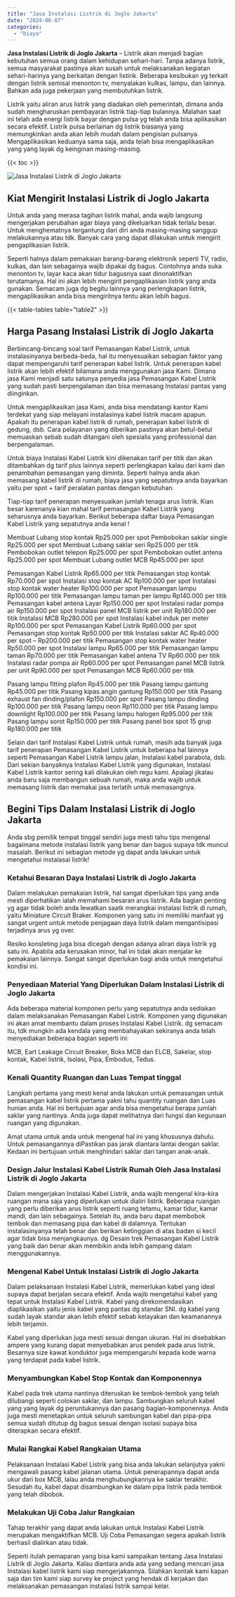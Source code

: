 ```yaml
---
title: "Jasa Instalasi Listrik di Joglo Jakarta"
date: "2024-06-07"
categories: 
  - "biaya"
---
```


**Jasa Instalasi Listrik di Joglo Jakarta** – Listrik akan menjadi bagian kebutuhan semua orang dalam kehidupan sehari-hari. Tanpa adanya listrik, semua masyarakat pastinya akan susah untuk melaksanakan kegiatan sehari-harinya yang berkaitan dengan listirik. Beberapa kesibukan yg terkait dengan listrik semisal menonton tv, menyalakan kulkas, lampu, dan lainnya. Bahkan ada juga pekerjaan yang membutuhkan listrik.

Listrik yaitu aliran arus listrik yang diadakan oleh pemerintah, dimana anda sudah mengharuskan pembayaran listrik tiap-tiap bulannya. Malahan saat ini telah ada energi listrik bayar dengan pulsa yg telah anda bisa aplikasikan secara efektif. Listrik pulsa berlainan dg listrik biasanya yang memungkinkan anda akan lebih mudah dalam pengisian pulsanya. Mengaplikasikan keduanya sama saja, anda telah bisa mengaplikasikan yang yang layak dg keinginan masing-masing.

{{< toc >}}

![Jasa Instalasi Listrik di Joglo Jakarta](/images/instalasi-listrik-murah43.png)

## Kiat Mengirit Instalasi Listrik di Joglo Jakarta

Untuk anda yang merasa tagihan listrik mahal, anda wajib langsung mengerjakan perubahan agar biaya yang dikeluarkan tidak terlalu besar. Untuk menghematnya tergantung dari diri anda masing-masing sanggup melakukannya atau tdk. Banyak cara yang dapat dilakukan untuk mengirit pengaplikasian listrik.

Seperti halnya dalam pemakaian barang-barang elektronik seperti TV, radio, kulkas, dan lain sebagainya wajib dipakai dg bagus. Contohnya anda suka menonton tv, layar kaca akan tidur bagusnya saat dinonaktifkan terutamanya. Hal ini akan lebih mengirit pengaplikasian listrik yang anda gunakan. Semacam juga dg begitu lainnya yang perlengkapan listrik, mengaplikasikan anda bisa mengiritnya tentu akan lebih bagus.

{{< table-tables table="table2" >}}

## Harga Pasang Instalasi Listrik di Joglo Jakarta

Berbincang-bincang soal tarif Pemasangan Kabel Listrik, untuk instalasinyanya berbeda-beda, hal itu menyesuaikan sebagian faktor yang dapat mempengaruhi tarif penerapan kabel listrik. Untuk penerapan kabel listrik akan lebih efektif bilamana anda menggunakan jasa Kami. Dimana jasa Kami menjadi satu satunya penyedia jasa Pemasangan Kabel Listrik yang sudah pasti berpengalaman dan bisa memasang Instalasi pantas yang diinginkan.

Untuk mengaplikasikan jasa Kami, anda bisa mendatangi kantor Kami terdekat yang siap melayani instalasinya kabel listrik macam apapun. Apakah itu penerapan kabel listrik di rumah, penerapan kabel listrik di gedung, dsb. Cara pelayanan yang diberikan pastinya akan betul-betul memuaskan sebab sudah ditangani oleh spesialis yang professional dan berpengalaman.

Untuk biaya Instalasi Kabel Listrik kini dikenakan tarif per titik dan akan ditambahkan dg tarif plus lainnya seperti perlengkapan kalau dari kami dan penambahan pemasangan yang diminta. Seperti halnya anda akan memasang kabel listrik di rumah, biaya jasa yang sepatutnya anda bayarkan yaitu per spot + tarif peralatan pantas dengan kebutuhan.

Tiap-tiap tarif penerapan menyesuaikan jumlah tenaga arus listrik. Kian besar karenanya kian mahal tarif pemasangan Kabel Listrik yang seharusnya anda bayarkan. Berikut beberapa daftar biaya Pemasangan Kabel Listrik yang sepatutnya anda kenal !

Membuat Lubang stop kontak Rp25.000 per spot Pembobokan saklar single Rp25.000 per spot Membuat Lubang saklar seri Rp25.000 per titik Pembobokan outlet telepon Rp25.000 per spot Pembobokan outlet antena Rp25.000 per spot Membuat Lubang outlet MCB Rp45.000 per spot

Pemasangan Kabel Listrik Rp65.000 per titik Pemasangan stop kontak Rp70.000 per spot Instalasi stop kontak AC Rp100.000 per spot Instalasi stop kontak water heater Rp100.000 per spot Pemasangan lampu Rp100.000 per titik Pemasangan lampu taman per lampu Rp140.000 per titik Pemasangan kabel antena Layar Rp150.000 per spot Instalasi radar pompa air Rp150.000 per spot Instalasi panel MCB listrik per unit Rp180.000 per titik Instalasi MCB Rp280.000 per spot Instalasi kabel induk per meter Rp100.000 per spot Pemasangan Kabel Listrik Rp60.000 per spot Pemasangan stop kontak Rp50.000 per titik Instalasi saklar AC Rp40.000 per spot – Rp200.000 per titik Pemasangan stop kontak water heater Rp50.000 per spot Instalasi lampu Rp65.000 per titik Pemasangan lampu taman Rp70.000 per titik Pemasangan kabel antena TV Rp60.000 per titik Instalasi radar pompa air Rp60.000 per spot Pemasangan panel MCB listrik per unit Rp90.000 per spot Pemasangan MCB Rp60.000 per titik

Pasang lampu fitting plafon Rp45.000 per titik Pasang lampu gantung Rp45.000 per titik Pasang kipas angin gantung Rp150.000 per titik Pasang exhaust fan dinding/plafon Rp150.000 per spot Pasang lampu dinding Rp100.000 per titik Pasang lampu neon Rp110.000 per titik Pasang lampu downlight Rp100.000 per titik Pasang lampu halogen Rp95.000 per titik Pasang lampu sorot Rp150.000 per titik Pasang panel box spot 15 grup Rp180.000 per titik

Selain dari tarif Instalasi Kabel Listrik untuk rumah, masih ada banyak juga tarif penerapan Pemasangan Kabel Listrik untuk beberapa hal lainnya seperti Pemasangan Kabel Listrik lampu jalan, Instalasi kabel parabola, dsb. Dari sekian banyaknya Instalasi Kabel Listrik yang digunakan, Instalasi Kabel Listrik kantor sering kali dilakukan oleh regu kami. Apalagi jikalau anda baru saja membangun sebuah rumah, maka anda wajib untuk memasang listrik dan memakai jasa terlatih untuk memasangnya.

## Begini Tips Dalam Instalasi Listrik di Joglo Jakarta


Anda sbg pemilik tempat tinggal sendiri juga mesti tahu tips mengenal bagaimana metode instalasi listrik yang benar dan bagus supaya tdk muncul masalah. Berikut ini sebagian metode yg dapat anda lakukan untuk mengetahui instalasai listrik!

### Ketahui Besaran Daya Instalasi Listrik di Joglo Jakarta

Dalam melakukan pemakaian listrik, hal sangat diperlukan tips yang anda mesti diperhatikan ialah memahami besaran arus listrik. Ada bagian penting yg agar tidak boleh anda lewatkan saatk merangkai instalasi listrik di rumah, yaitu Miniature Circuit Braker. Komponen yang satu ini memiliki manfaat yg sangat urgent untuk metode penjagaan daya listrik dalam mengantisipasi terjadinya arus yg over.

Resiko konsleting juga bisa dicegah dengan adanya aliran daya listrik yg satu ini. Apabila ada kerusakan minor, hal ini tidak akan menjalar ke pemakaian lainnya. Sangat sangat diperlukan bagi anda untuk mengetahui kondisi ini.

### Penyediaan Material Yang Diperlukan Dalam Instalasi Listrik di Joglo Jakarta

Ada beberapa material komponen perlu yang sepatutnya anda sediakan dalam melaksanakan Pemasangan Kabel Listrik. Komponen yang digunakan ini akan amat membantu dalam proses Instalasi Kabel Listrik. dg semacam itu, tdk mungkin ada kendala yang membahayakan sekiranya anda telah menyediakan beberapa bagian seperti ini:

MCB, Eart Leakage Circuit Breaker, Boks MCB dan ELCB, Sakelar, stop kontak, Kabel listrik, Isolasi, Pipa, Embodus, Tedus.

### Kenali Quantity Ruangan dan Luas Tempat tinggal

Langkah pertama yang mesti kenal anda lakukan untuk pemasangan untuk pemasangan kabel listrik pertama yakni tahu quantity ruangan dan Luas hunian anda. Hal ini bertujuan agar anda bisa mengetahui berapa jumlah saklar yang nantinya. Anda juga dapat melihatnya dari fungsi dan kegunaan ruangan yang digunakan.

Amat utama untuk anda untuk mengenal hal ini yang khususnya dahulu. Untuk pemasangannya diPastikan pas jarak diantara lantai dengan saklar. Kedaan ini bertujuan untuk menghindari saklar dari tangan anak-anak.

### Design Jalur Instalasi Kabel Listrik Rumah Oleh Jasa Instalasi Listrik di Joglo Jakarta

Dalam mengerjakan Instalasi Kabel Listrik, anda wajib mengenal kira-kira ruangan mana saja yang diperlukan untuk dialiri listrik. Beberapa ruangan yang perlu diberikan arus listrik seperti ruang tetamu, kamar tidur, kamar mandi, dan lain sebagainya. Setelah itu, anda baru dapat membobok tembok dan memasang pipa dan kabel di dalamnya. Tentukan instalasinyanya telah benar dan berikan ketinggian di atas badan si kecil agar tidak bisa menjangkaunya. dg Desain trek Pemasangan Kabel Listrik yang baik dan benar akan membikin anda lebih gampang dalam menggunakannya.

### Mengenal Kabel Untuk Instalasi Listrik di Joglo Jakarta

Dalam pelaksanaan Instalasi Kabel Listrik, memerlukan kabel yang ideal supaya dapat berjalan secara efektif. Anda wajib mengetahui kabel yang tepat untuk Instalasi Kabel Listrik. Kabel yang direkomendasikan diaplikasikan yaitu jenis kabel yang pantas dg standar SNI. dg kabel yang sudah layak standar akan lebih efektif sebab kelayakan dan keamanannya lebih terjamin.

Kabel yang diperlukan juga mesti sesuai dengan ukuran. Hal ini disebabkan ampere yang kurang dapat menyebabkan arus pendek pada arus listrik. Besarnya size kawat konduktor juga mempengaruhi kepada kode warna yang terdapat pada kabel listrik.

### Menyambungkan Kabel Stop Kontak dan Komponennya

Kabel pada trek utama nantinya diteruskan ke tembok-tembok yang telah dilubangi seperti colokan saklar, dan lampu. Sambungkan seluruh kabel yang yang layak dg peruntukannya dan pasang bagian-komponennya. Anda juga mesti menetapkan untuk seluruh sambungan kabel dan pipa-pipa semua sudah ditutup dg bagus sesuai dengan isolasi supaya bisa diterapkan secara efektif.

### Mulai Rangkai Kabel Rangkaian Utama

Pelaksanaan Instalasi Kabel Listrik yang bisa anda lakukan selanjutya yakni mengawali pasang kabel jalanan utama. Untuk penerapannya dapat anda ukur dari box MCB, lalau anda menghubungkannya ke saklar terakhir. Sesudah itu, kabel dapat disambungkan ke dalam pipa listrik pada tembok yang telah dibobok.

### Melakukan Uji Coba Jalur Rangkaian

Tahap terakhir yang dapat anda lakukan untuk Instalasi Kabel Listrik merupakan mengaktifkan MCB. Uji Coba Pemasangan segera apakah listrik berhasil dialirkan atau tidak.

Seperti itulah pemaparan yang bisa kami sampaikan tentang Jasa Instalasi Listrik di Joglo Jakarta. Kalau diantara anda ada yang sedang mencari jasa Instalasi kabel listrik kami siap mengerjakannya. Silahkan kontak kami kapan saja dan tim kami siap survey ke project yang hendak di kerjakan dan melaksanakan pemasangan instalasi listrik sampai kelar.
